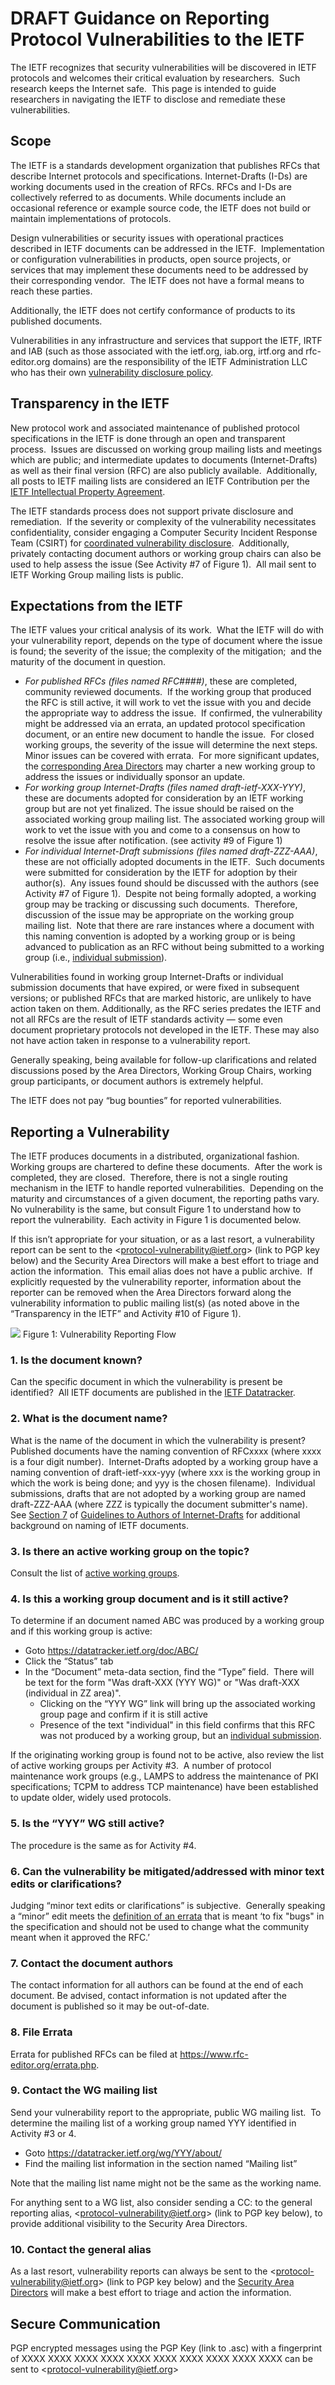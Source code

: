 # DRAFT Guidance on Reporting Protocol Vulnerabilities to the IETF

The IETF recognizes that security vulnerabilities will be discovered in IETF protocols and welcomes their critical evaluation by researchers.  Such research keeps the Internet safe.  This page is intended to guide researchers in navigating the IETF to disclose and remediate these vulnerabilities.

## Scope
The IETF is a standards development organization that publishes RFCs that describe Internet protocols and specifications. Internet-Drafts (I-Ds) are working documents used in the creation of RFCs. RFCs and I-Ds are collectively referred to as documents. While documents include an occasional reference or example source code, the IETF does not build or maintain implementations of protocols.

Design vulnerabilities or security issues with operational practices described in IETF documents can be addressed in the IETF.  Implementation or configuration vulnerabilities in products, open source projects, or services that may implement these documents need to be addressed by their corresponding vendor.  The IETF does not have a formal means to reach these parties. 

Additionally, the IETF does not certify conformance of products to its published documents.

Vulnerabilities in any infrastructure and services that support the IETF, IRTF and IAB (such as those associated with the ietf.org, iab.org, irtf.org and rfc-editor.org domains) are the responsibility of the IETF Administration LLC who has their own [vulnerability disclosure policy](https://www.ietf.org/about/administration/policies-procedures/vulnerability-disclosure).

## Transparency in the IETF

New protocol work and associated maintenance of published protocol specifications in the IETF is done through an open and transparent process.  Issues are discussed on working group mailing lists and meetings which are public; and intermediate updates to documents (Internet-Drafts) as well as their final version (RFC) are also publicly available.  Additionally, all posts to IETF mailing lists are considered an IETF Contribution per the [IETF Intellectual Property Agreement](https://www.ietf.org/standards/ipr/).

The IETF standards process does not support private disclosure and remediation.  If the severity or complexity of the vulnerability necessitates confidentiality, consider engaging a Computer Security Incident Response Team (CSIRT) for [coordinated vulnerability disclosure](https://resources.sei.cmu.edu/asset_files/SpecialReport/2017_003_001_503340.pdf).  Additionally, privately contacting document authors or working group chairs can also be used to help assess the issue (See Activity #7 of Figure 1).  All mail sent to IETF Working Group mailing lists is public.

## Expectations from the IETF

The IETF values your critical analysis of its work.  What the IETF will do with your vulnerability report, depends on the type of document where the issue is found; the severity of the issue; the complexity of the mitigation;  and the maturity of the document in question.

* *For published RFCs (files named RFC####)*, these are completed, community reviewed documents.  If the working group that produced the RFC is still active, it will work to vet the issue with you and decide the appropriate way to address the issue.  If confirmed, the vulnerability might be addressed via an errata, an updated protocol specification document, or an entire new document to handle the issue.  For closed working groups, the severity of the issue will determine the next steps.  Minor issues can be covered with errata.  For more significant updates, the [corresponding Area Directors](https://www.ietf.org/about/groups/iesg/members/) may charter a new working group to address the issues or individually sponsor an update.
* *For working group Internet-Drafts (files named draft-ietf-XXX-YYY)*, these are documents adopted for consideration by an IETF working group but are not yet finalized. The issue should be raised on the associated working group mailing list. The associated working group will work to vet the issue with you and come to a consensus on how to resolve the issue after notification. (see activity #9 of Figure 1)
* *For individual Internet-Draft submissions (files named draft-ZZZ-AAA)*, these are not officially adopted documents in the IETF.  Such documents were submitted for consideration by the IETF for adoption by their author(s).  Any issues found should be discussed with the authors (see Activity #7 of Figure 1).  Despite not being formally adopted, a working group may be tracking or discussing such documents.  Therefore, discussion of the issue may be appropriate on the working group mailing list.  Note that there are rare instances where a document with this naming convention is adopted by a working group or is being advanced to publication as an RFC without being submitted to a working group (i.e., [individual submission](https://www.ietf.org/about/groups/iesg/statements/area-director-sponsoring-documents/)).  

Vulnerabilities found in working group Internet-Drafts or individual submission documents that have expired, or were fixed in subsequent versions; or published RFCs that are marked historic, are unlikely to have action taken on them. Additionally, as the RFC series predates the IETF and not all RFCs are the result of IETF standards activity — some even document proprietary protocols not developed in the IETF.  These may also not have action taken in response to a vulnerability report.

Generally speaking, being available for follow-up clarifications and related discussions posed by the Area Directors, Working Group Chairs, working group participants, or document authors is extremely helpful. 

The IETF does not pay “bug bounties” for reported vulnerabilities.

## Reporting a Vulnerability

The IETF produces documents in a distributed, organizational fashion.  Working groups are chartered to define these documents.  After the work is completed, they are closed.  Therefore, there is not a single routing mechanism in the IETF to handle reported vulnerabilities.  Depending on the maturity and circumstances of a given document, the reporting paths vary.  No vulnerability is the same, but consult Figure 1 to understand how to report the vulnerability.  Each activity in Figure 1 is documented below.

If this isn’t appropriate for your situation, or as a last resort, a vulnerability report can be sent to the <[protocol-vulnerability@ietf.org](mailto://protocol-vulnerability@ietf.org)> (link to PGP key below) and the Security Area Directors will make a best effort to triage and action the information.  This email alias does not have a public archive.  If explicitly requested by the vulnerability reporter, information about the reporter can be removed when the Area Directors forward along the vulnerability information to public mailing list(s) (as noted above in the “Transparency in the IETF” and Activity #10 of Figure 1).

![](https://github.com/ietf/vul-reporting-guidance/blob/main/vul-reporting-guidance-figure.png?raw=true)
Figure 1: Vulnerability Reporting Flow
 
### 1. Is the document known?
Can the specific document in which the vulnerability is present be identified?  All IETF documents are published in the [IETF Datatracker](https://datatracker.ietf.org).

### 2. What is the document name?
What is the name of the document in which the vulnerability is present?  Published documents have the naming convention of RFCxxxx (where xxxx is a four digit number).  Internet-Drafts adopted by a working group have a naming convention of draft-ietf-xxx-yyy (where xxx is the working group in which the work is being done; and yyy is the chosen filename).  Individual submissions, drafts that are not adopted by a working group are named draft-ZZZ-AAA (where ZZZ is typically the document submitter's name).
See [Section 7](https://www.ietf.org/standards/ids/guidelines/#7) of [Guidelines to Authors of Internet-Drafts](https://www.ietf.org/standards/ids/guidelines/) for additional background on naming of IETF documents.

### 3. Is there an active working group on the topic?
Consult the list of [active working groups](https://datatracker.ietf.org/wg/). 

### 4. Is this a working group document and is it still active?
To determine if an document named ABC was produced by a working group and if this working group is active:
* Goto https://datatracker.ietf.org/doc/ABC/
* Click the “Status” tab
* In the “Document” meta-data section, find the “Type” field.  There will be text for the form "Was draft-XXX (YYY WG)" or "Was draft-XXX (individual in ZZ area)".
  * Clicking on the “YYY WG” link will bring up the associated working group page and confirm if it is still active
  * Presence of the text "individual" in this field confirms that this RFC was not produced by a working group, but an [individual submission](https://www.ietf.org/about/groups/iesg/statements/area-director-sponsoring-documents/).

If the originating working group is found not to be active, also review the list of active working groups per Activity #3.  A number of protocol maintenance work groups (e.g., LAMPS to address the maintenance of PKI specifications; TCPM to address TCP maintenance) have been established to update older, widely used protocols.

### 5. Is the “YYY” WG still active?
The procedure is the same as for Activity #4.

### 6. Can the vulnerability be mitigated/addressed with minor text edits or clarifications?
Judging “minor text edits or clarifications” is subjective.  Generally speaking a “minor” edit meets the [definition of an errata](https://www.ietf.org/about/groups/iesg/statements/processing-rfc-errata/) that is meant ‘to fix "bugs" in the specification and should not be used to change what the community meant when it approved the RFC.’

### 7. Contact the document authors
The contact information for all authors can be found at the end of each document.  Be advised, contact information is not updated after the document is published so it may be out-of-date.

### 8. File Errata
Errata for published RFCs can be filed at https://www.rfc-editor.org/errata.php.

### 9. Contact the WG mailing list
Send your vulnerability report to the appropriate, public WG mailing list.  To determine the mailing list of a working group named YYY identified in Activity #3 or 4.

* Goto https://datatracker.ietf.org/wg/YYY/about/
* Find the mailing list information in the section named “Mailing list”

Note that the mailing list name might not be the same as the working name.

For anything sent to a WG list, also consider sending a CC: to the general reporting alias, <[protocol-vulnerability@ietf.org](mailto://protocol-vulnerability@ietf.org)> (link to PGP key below), to provide additional visibility to the Security Area Directors.

### 10. Contact the general alias

As a last resort, vulnerability reports can always be sent to the <[protocol-vulnerability@ietf.org](mailto://protocol-vulnerability@ietf.org)> (link to PGP key below) and the [Security Area Directors](https://www.ietf.org/about/groups/iesg/members/) will make a best effort to triage and action the information.

## Secure Communication

PGP encrypted messages using the PGP Key (link to .asc) with a fingerprint of XXXX XXXX XXXX XXXX XXXX  XXXX XXXX XXXX XXXX XXXX can be sent to <[protocol-vulnerability@ietf.org](mailto://protocol-vulnerability@ietf.org)>
